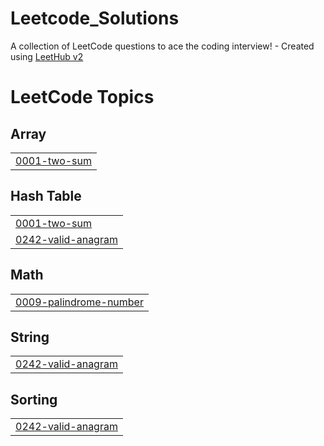 # Leetcode_Solutions
A collection of LeetCode questions to ace the coding interview! - Created using [LeetHub v2](https://github.com/arunbhardwaj/LeetHub-2.0)

<!---LeetCode Topics Start-->
# LeetCode Topics
## Array
|  |
| ------- |
| [0001-two-sum](https://github.com/umangnaith/Leetcode_Solutions/tree/master/0001-two-sum) |
## Hash Table
|  |
| ------- |
| [0001-two-sum](https://github.com/umangnaith/Leetcode_Solutions/tree/master/0001-two-sum) |
| [0242-valid-anagram](https://github.com/umangnaith/Leetcode_Solutions/tree/master/0242-valid-anagram) |
## Math
|  |
| ------- |
| [0009-palindrome-number](https://github.com/umangnaith/Leetcode_Solutions/tree/master/0009-palindrome-number) |
## String
|  |
| ------- |
| [0242-valid-anagram](https://github.com/umangnaith/Leetcode_Solutions/tree/master/0242-valid-anagram) |
## Sorting
|  |
| ------- |
| [0242-valid-anagram](https://github.com/umangnaith/Leetcode_Solutions/tree/master/0242-valid-anagram) |
<!---LeetCode Topics End-->